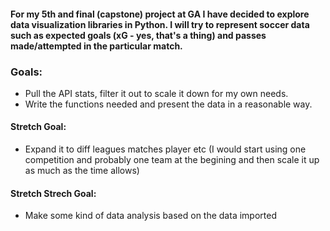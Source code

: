 #### For my 5th and final (capstone) project at GA I have decided to explore data visualization libraries in Python. I will try to represent soccer data such as expected goals (xG - yes, that's a thing) and passes made/attempted in the particular match.

### Goals:

- Pull the API stats, filter it out to scale it down for my own needs.
- Write the functions needed and present the data in a reasonable way.

#### Stretch Goal:

- Expand it to diff leagues matches player etc (I would start using one competition and probably one team at the begining and then scale it up as much as the time allows)

#### Stretch Strech Goal:

- Make some kind of data analysis based on the data imported
